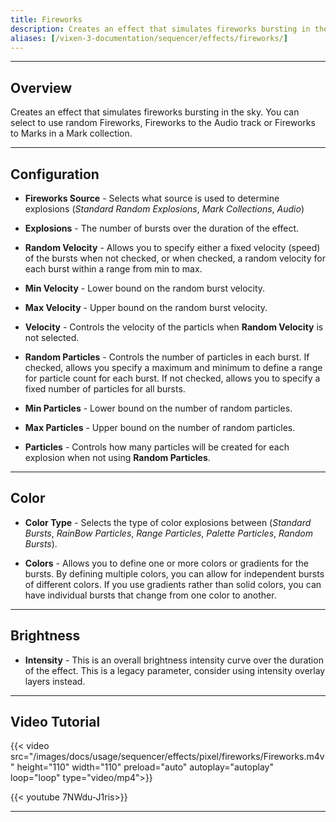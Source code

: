 ```yaml
---
title: Fireworks
description: Creates an effect that simulates fireworks bursting in the sky.
aliases: [/vixen-3-documentation/sequencer/effects/fireworks/]
---
```


---

## Overview

Creates an effect that simulates fireworks bursting in the sky. You can select to use random Fireworks, Fireworks to the Audio track or Fireworks to Marks in a Mark collection.

---

## Configuration

* **Fireworks Source** - Selects what source is used to determine explosions (_Standard Random Explosions_, _Mark Collections_, _Audio_)

* **Explosions** - The number of bursts over the duration of the effect.

* **Random Velocity** - Allows you to specify either a fixed velocity (speed) of the bursts when not checked, or when checked, a random velocity for each burst within a range from min to max.

* **Min Velocity** - Lower bound on the random burst velocity.

* **Max Velocity** - Upper bound on the random burst velocity.

* **Velocity** - Controls the velocity of the particls when **Random Velocity** is not selected.

* **Random Particles** - Controls the number of particles in each burst. If checked, allows you specify a maximum and minimum to define a range for particle count for each burst. If not checked, allows you to specify a fixed number of particles for all bursts.

* **Min Particles** - Lower bound on the number of random particles.

* **Max Particles** - Upper bound on the number of random particles.

* **Particles** - Controls how many particles will be created for each explosion when not using **Random Particles**.

---

## Color

* **Color Type** - Selects the type of color explosions between (_Standard Bursts_, _RainBow Particles_, _Range Particles_, _Palette Particles_, _Random Bursts_).

* **Colors** - Allows you to define one or more colors or gradients for the bursts. By defining multiple colors, you can allow for independent bursts of different colors. 
               If you use gradients rather than solid colors, you can have individual bursts that change from one color to another.

---

## Brightness

* **Intensity** - This is an overall brightness intensity curve over the duration of the effect.
                  This is a legacy parameter, consider using intensity overlay layers instead.
                 
---

## Video Tutorial

{{< video src="/images/docs/usage/sequencer/effects/pixel/fireworks/Fireworks.m4v" height="110" width="110" preload="auto" autoplay="autoplay" loop="loop" type="video/mp4">}}

{{< youtube 7NWdu-J1ris>}}


---
